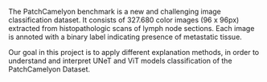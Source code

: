 The PatchCamelyon benchmark is a new and challenging image classification dataset. It consists of 327.680 color images (96 x 96px) extracted from histopathologic scans of lymph node sections. Each image is annoted with a binary label indicating presence of metastatic tissue.

Our goal in this project is to apply different explanation methods, in order to understand and interpret UNeT and ViT models classification of the PatchCamelyon Dataset.


